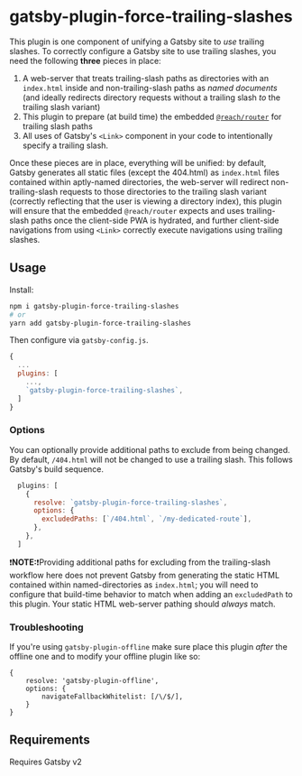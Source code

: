 # gatsby-plugin-force-trailing-slashes

This plugin is one component of unifying a Gatsby site to _use_ trailing slashes. To correctly configure a Gatsby site to use trailing slashes, you need the following **three** pieces in place:

1. A web-server that treats trailing-slash paths as directories with an `index.html` inside and non-trailing-slash paths as _named documents_ (and ideally redirects directory requests without a trailing slash _to_ the trailing slash variant)
2. This plugin to prepare (at build time) the embedded [`@reach/router`](https://github.com/reach/router) for trailing slash paths
3. All uses of Gatsby's `<Link>` component in your code to intentionally specify a trailing slash.

Once these pieces are in place, everything will be unified: by default, Gatsby generates all static files (except the 404.html) as `index.html` files contained within aptly-named directories, the web-server will redirect non-trailing-slash requests to those directories to the trailing slash variant (correctly reflecting that the user is viewing a directory index), this plugin will ensure that the embedded `@reach/router` expects and uses trailing-slash paths once the client-side PWA is hydrated, and further client-side navigations from using `<Link>` correctly execute navigations using trailing slashes.

## Usage

Install:

```sh
npm i gatsby-plugin-force-trailing-slashes
# or
yarn add gatsby-plugin-force-trailing-slashes
```

Then configure via `gatsby-config.js`.

```js
{
  ...
  plugins: [
    ...,
    `gatsby-plugin-force-trailing-slashes`,
  ]
}
```

### Options

You can optionally provide additional paths to exclude from being changed. By default, `/404.html` will not be changed to use a trailing slash. This follows Gatsby's build sequence.

```js
  plugins: [
    {
      resolve: `gatsby-plugin-force-trailing-slashes`,
      options: {
        excludedPaths: [`/404.html`, `/my-dedicated-route`],
      },
    },
  ]
```

❗**NOTE:**❗️Providing additional paths for excluding from the trailing-slash workflow here does not prevent Gatsby from generating the static HTML contained within named-directories as `index.html`; you will need to configure that build-time behavior to match when adding an `excludedPath` to this plugin. Your static HTML web-server pathing should _always_ match. 

### Troubleshooting

If you're using `gatsby-plugin-offline` make sure place this plugin _after_ the offline one and to modify your offline plugin like so:

```
{
    resolve: 'gatsby-plugin-offline',
    options: {
        navigateFallbackWhitelist: [/\/$/],
    }
}
```

## Requirements

Requires Gatsby v2
